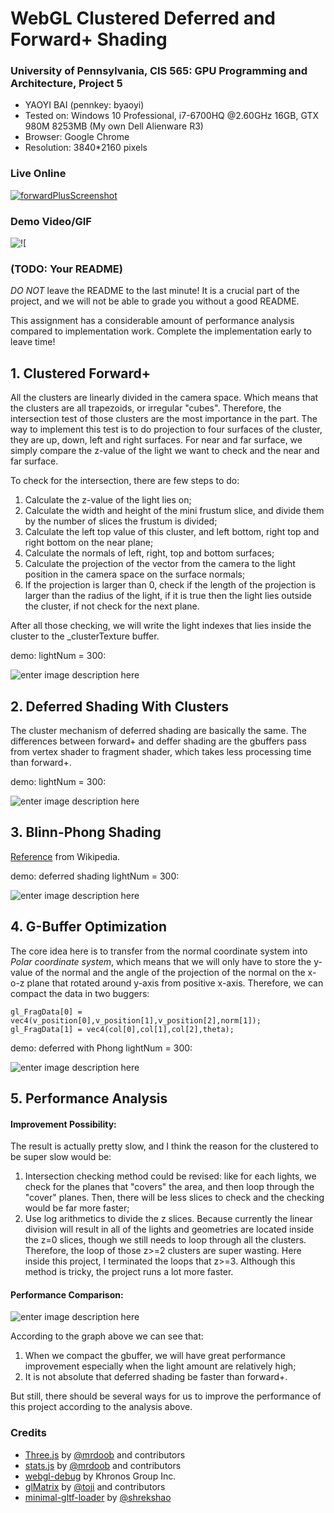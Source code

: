 WebGL Clustered Deferred and Forward+ Shading
======================

### **University of Pennsylvania, CIS 565: GPU Programming and Architecture, Project 5**

* YAOYI BAI (pennkey: byaoyi)
* Tested on: Windows 10 Professional, i7-6700HQ  @2.60GHz 16GB, GTX 980M 8253MB (My own Dell Alienware R3)
* Browser: Google Chrome
* Resolution: 3840*2160 pixels

### Live Online


[![forwardPlusScreenshot](https://lh3.googleusercontent.com/p3yCgBto5Mh1dEnaGnDF1QTAA_geN-uc8GXBqN-Ou5XRgx-rovsUcYAt73m4ySVBCFO5w2l7BlV3=s0 "screenshot.jpg")](https://youtu.be/9kVQnuy2FUk)

### Demo Video/GIF

![!\[](https://lh3.googleusercontent.com/-cjlyaU6Adm0/WfOzpyfSGVI/AAAAAAAABLA/GNcOWmLp9vYQSGpZLBvYg0VAxR0hB196ACLcBGAs/s0/forwardPlus300Rough.gif "forwardPlus300Rough.gif")

### (TODO: Your README)

*DO NOT* leave the README to the last minute! It is a crucial part of the
project, and we will not be able to grade you without a good README.

This assignment has a considerable amount of performance analysis compared
to implementation work. Complete the implementation early to leave time!

## **1. Clustered Forward+**

All the clusters are linearly divided in the camera space. Which means that the clusters are all trapezoids, or irregular "cubes". Therefore, the intersection test of those clusters are the most importance in the part. The way to implement this test is to do projection to four surfaces of the cluster, they are up, down, left and right surfaces. For near and far surface, we simply compare the z-value of the light we want to check and the near and far surface. 

To check for the intersection, there are few steps to do:

 1.  Calculate the z-value of the light lies on;
 2.  Calculate the width and height of the mini frustum slice, and divide them by the number of slices the frustum is divided;
 3.  Calculate the left top value of this cluster, and left bottom, right top and right bottom on the near plane;
 4.  Calculate the normals of left, right, top and bottom surfaces;
 5.  Calculate the projection of the vector from the camera to the light position in the camera space on the surface normals;
 6.  If the projection is larger than 0, check if the length of the projection is larger than the radius of the light, if it is true then the light lies outside the cluster, if not check for the next plane. 

After all those checking, we will write the light indexes that lies inside the cluster to the _clusterTexture buffer. 

demo: lightNum = 300:

![enter image description here](https://lh3.googleusercontent.com/-v2Ix4s6Eu4U/WfOvJ1rOTrI/AAAAAAAABJs/IFem-dwTGvYxFlttadANpXTdceHwiPzjwCLcBGAs/s0/forwardplus300.gif "forwardplus300.gif")

## **2. Deferred Shading With Clusters**

The cluster mechanism of deferred shading are basically the same. The differences between forward+ and deffer shading are the gbuffers pass from vertex shader to fragment shader, which takes less processing time than forward+.

demo: lightNum = 300:

![enter image description here](https://lh3.googleusercontent.com/-2_w1KgfG0RA/WfOwBPhQtaI/AAAAAAAABJ4/HeJGXquY1Mkx2Ss8TSrJ8zX5VRDL_hkuACLcBGAs/s0/deferred300.gif "deferred300.gif")

## **3. Blinn-Phong Shading** 

[Reference](https://en.wikipedia.org/wiki/Blinn%E2%80%93Phong_shading_model) from Wikipedia.

demo: deferred shading lightNum = 300:

![enter image description here](https://lh3.googleusercontent.com/-ZHv3OvU3L2k/WfOxJy5kt-I/AAAAAAAABKM/wDVnByk7bSEffApYkZx8yyL9i0_vlhrBACLcBGAs/s0/deferredPhong300.gif "deferredPhong300.gif")

## **4. G-Buffer Optimization** 

The core idea here is to transfer from the normal coordinate system into *Polar coordinate system*, which means that we will only have to store the y-value of the normal and the angle of the projection of the normal on the x-o-z plane that rotated around y-axis from positive x-axis. Therefore, we can compact the data in two buggers:

    gl_FragData[0] = vec4(v_position[0],v_position[1],v_position[2],norm[1]);
    gl_FragData[1] = vec4(col[0],col[1],col[2],theta);
         
 
demo: deferred with Phong lightNum = 300:

![enter image description here](https://lh3.googleusercontent.com/-U9WgA_LIwhs/WfO1jGFJJFI/AAAAAAAABLo/vLfnmUvKPEcZp9gEIwVB92dpuxPSEEh7wCLcBGAs/s0/deferredOptimizedPhong300.gif "deferredOptimizedPhong300.gif")

## **5. Performance Analysis** 

#### **Improvement Possibility:**

The result is actually pretty slow, and I think the reason for the clustered to be super slow would be:

 1.  Intersection checking method could be revised: like for each lights, we check for the planes that "covers" the area, and then loop through the "cover" planes. Then, there will be less slices to check and the checking would be far more faster;
 2. Use log arithmetics to divide the z slices. Because currently the linear division will result in all of the lights and geometries are located inside the z=0 slices, though we still needs to loop through all the clusters. Therefore, the loop of those z>=2 clusters are super wasting. Here inside this project, I terminated the loops that z>=3. Although this method is tricky, the project runs a lot more faster. 

#### **Performance Comparison:**

![enter image description here](https://lh3.googleusercontent.com/-ItdA89bwN9c/WfOURGTmUmI/AAAAAAAABJM/NKwkuz76vBkuGx1ZamwcS-uRr6N9MWv2wCLcBGAs/s0/Performance.jpg "Performance.jpg")

According to the graph above we can see that:

 1. When we compact the gbuffer, we will have great performance improvement especially when the light amount are relatively high;
 2. It is not absolute that deferred shading be faster than forward+.
 
 But still, there should be several ways for us to improve the performance of this project according to the analysis above.

### Credits

* [Three.js](https://github.com/mrdoob/three.js) by [@mrdoob](https://github.com/mrdoob) and contributors
* [stats.js](https://github.com/mrdoob/stats.js) by [@mrdoob](https://github.com/mrdoob) and contributors
* [webgl-debug](https://github.com/KhronosGroup/WebGLDeveloperTools) by Khronos Group Inc.
* [glMatrix](https://github.com/toji/gl-matrix) by [@toji](https://github.com/toji) and contributors
* [minimal-gltf-loader](https://github.com/shrekshao/minimal-gltf-loader) by [@shrekshao](https://github.com/shrekshao)

